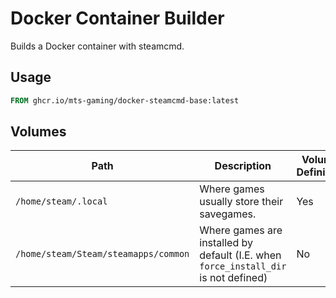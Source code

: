 # Docker Container Builder

Builds a Docker container with steamcmd.

## Usage

```Dockerfile
FROM ghcr.io/mts-gaming/docker-steamcmd-base:latest
```

## Volumes

| Path                                 | Description                                                                         | Volume Definition |
|--------------------------------------|-------------------------------------------------------------------------------------|-------------------|
| `/home/steam/.local`                 | Where games usually store their savegames.                                          | Yes               |
| `/home/steam/Steam/steamapps/common` | Where games are installed by default (I.E. when `force_install_dir` is not defined) | No                |
 
